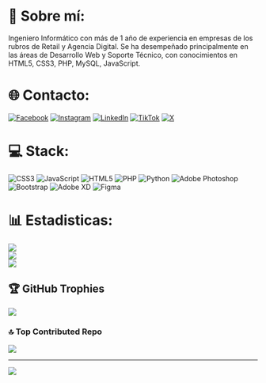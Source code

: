 # 💫 Sobre mí:
Ingeniero Informático con más de 1 año de experiencia en empresas de los rubros de Retail y Agencia Digital. Se ha desempeñado principalmente en las áreas de Desarrollo Web y Soporte Técnico, con conocimientos en HTML5, CSS3, PHP, MySQL, JavaScript.


# 🌐 Contacto:
[![Facebook](https://img.shields.io/badge/Facebook-%231877F2.svg?logo=Facebook&logoColor=white)](https://facebook.com/aruizarce) [![Instagram](https://img.shields.io/badge/Instagram-%23E4405F.svg?logo=Instagram&logoColor=white)](https://instagram.com/aruizarce) [![LinkedIn](https://img.shields.io/badge/LinkedIn-%230077B5.svg?logo=linkedin&logoColor=white)](https://linkedin.com/in/https://www.linkedin.com/in/alex-ruiz-arce-93104225/) [![TikTok](https://img.shields.io/badge/TikTok-%23000000.svg?logo=TikTok&logoColor=white)](https://tiktok.com/@aruizarce) [![X](https://img.shields.io/badge/X-black.svg?logo=X&logoColor=white)](https://x.com/aruizarce) 

# 💻 Stack:
![CSS3](https://img.shields.io/badge/css3-%231572B6.svg?style=flat-square&logo=css3&logoColor=white) ![JavaScript](https://img.shields.io/badge/javascript-%23323330.svg?style=flat-square&logo=javascript&logoColor=%23F7DF1E) ![HTML5](https://img.shields.io/badge/html5-%23E34F26.svg?style=flat-square&logo=html5&logoColor=white) ![PHP](https://img.shields.io/badge/php-%23777BB4.svg?style=flat-square&logo=php&logoColor=white) ![Python](https://img.shields.io/badge/python-3670A0?style=flat-square&logo=python&logoColor=ffdd54) ![Adobe Photoshop](https://img.shields.io/badge/adobe%20photoshop-%2331A8FF.svg?style=flat-square&logo=adobe%20photoshop&logoColor=white) ![Bootstrap](https://img.shields.io/badge/bootstrap-%238511FA.svg?style=flat-square&logo=bootstrap&logoColor=white) ![Adobe XD](https://img.shields.io/badge/Adobe%20XD-470137?style=flat-square&logo=Adobe%20XD&logoColor=#FF61F6) ![Figma](https://img.shields.io/badge/figma-%23F24E1E.svg?style=flat-square&logo=figma&logoColor=white)

# 📊 Estadisticas:
![](https://github-readme-stats.vercel.app/api?username=aruiz021&theme=tokyonight&hide_border=false&include_all_commits=false&count_private=false)<br/>
![](https://github-readme-streak-stats.herokuapp.com/?user=aruiz021&theme=tokyonight&hide_border=false)<br/>
![](https://github-readme-stats.vercel.app/api/top-langs/?username=aruiz021&theme=tokyonight&hide_border=false&include_all_commits=false&count_private=false&layout=compact)

## 🏆 GitHub Trophies
![](https://github-profile-trophy.vercel.app/?username=aruiz021&theme=radical&no-frame=false&no-bg=true&margin-w=4)

### 🔝 Top Contributed Repo
![](https://github-contributor-stats.vercel.app/api?username=aruiz021&limit=5&theme=dark&combine_all_yearly_contributions=true)

---
[![](https://visitcount.itsvg.in/api?id=aruiz021&icon=0&color=0)](https://visitcount.itsvg.in)

<!-- Proudly created with GPRM ( https://gprm.itsvg.in ) -->
